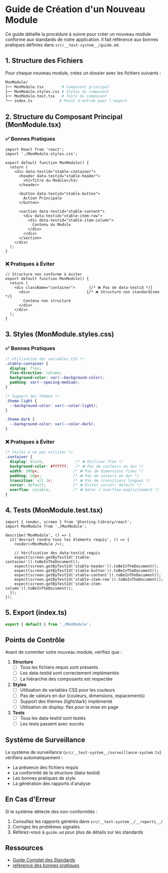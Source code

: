 # Guide de Création d'un Nouveau Module

Ce guide détaille la procédure à suivre pour créer un nouveau module conforme aux standards de notre application. Il fait référence aux bonnes pratiques définies dans `src/__test-system__/guide.md`.

## 1. Structure des Fichiers

Pour chaque nouveau module, créez un dossier avec les fichiers suivants :

```bash
MonModule/
├── MonModule.tsx        # Composant principal
├── MonModule.styles.css # Styles du composant
├── MonModule.test.tsx   # Tests du composant
└── index.ts            # Point d'entrée pour l'export
```

## 2. Structure du Composant Principal (MonModule.tsx)

### ✅ Bonnes Pratiques

```tsx
import React from 'react';
import './MonModule.styles.css';

export default function MonModule() {
  return (
    <div data-testid="stable-container">
      <header data-testid="stable-header">
        <h1>Titre du Module</h1>
      </header>
      
      <button data-testid="stable-button">
        Action Principale
      </button>
      
      <section data-testid="stable-content">
        <div data-testid="stable-item-row">
          <div data-testid="stable-item-column">
            Contenu du Module
          </div>
        </div>
      </section>
    </div>
  );
}
```

### ❌ Pratiques à Éviter

```tsx
// Structure non conforme à éviter
export default function MonModule() {
  return (
    <div className="container">      {/* ❌ Pas de data-testid */}
      <div>                         {/* ❌ Structure non standardisée */}
        Contenu non structuré
      </div>
    </div>
  );
}
```

## 3. Styles (MonModule.styles.css)

### ✅ Bonnes Pratiques

```css
/* Utilisation des variables CSS */
.stable-container {
  display: flex;
  flex-direction: column;
  background-color: var(--background-color);
  padding: var(--spacing-medium);
}

/* Support des thèmes */
.theme-light {
  --background-color: var(--color-light);
}

.theme-dark {
  --background-color: var(--color-dark);
}
```

### ❌ Pratiques à Éviter

```css
/* Styles à ne pas utiliser */
.container {
  display: block;              /* ❌ Utiliser flex */
  background-color: #ffffff;   /* ❌ Pas de couleurs en dur */
  width: 300px;               /* ❌ Pas de dimensions fixes */
  padding: 20px;              /* ❌ Pas de valeurs en dur */
  transition: all 1s;         /* ❌ Pas de transitions longues */
  cursor: default;            /* ❌ Éviter cursor: default */
  overflow: visible;          /* ❌ Gérer l'overflow explicitement */
}
```

## 4. Tests (MonModule.test.tsx)

```tsx
import { render, screen } from '@testing-library/react';
import MonModule from './MonModule';

describe('MonModule', () => {
  it('devrait rendre tous les éléments requis', () => {
    render(<MonModule />);
    
    // Vérification des data-testid requis
    expect(screen.getByTestId('stable-container')).toBeInTheDocument();
    expect(screen.getByTestId('stable-header')).toBeInTheDocument();
    expect(screen.getByTestId('stable-button')).toBeInTheDocument();
    expect(screen.getByTestId('stable-content')).toBeInTheDocument();
    expect(screen.getByTestId('stable-item-row')).toBeInTheDocument();
    expect(screen.getByTestId('stable-item-column')).toBeInTheDocument();
  });
});
```

## 5. Export (index.ts)

```typescript
export { default } from './MonModule';
```

## Points de Contrôle

Avant de commiter votre nouveau module, vérifiez que :

1. **Structure**
   - [ ] Tous les fichiers requis sont présents
   - [ ] Les data-testid sont correctement implémentés
   - [ ] La hiérarchie des composants est respectée

2. **Styles**
   - [ ] Utilisation de variables CSS pour les couleurs
   - [ ] Pas de valeurs en dur (couleurs, dimensions, espacements)
   - [ ] Support des thèmes (light/dark) implémenté
   - [ ] Utilisation de display: flex pour la mise en page

3. **Tests**
   - [ ] Tous les data-testid sont testés
   - [ ] Les tests passent avec succès

## Système de Surveillance

Le système de surveillance (`src/__test-system__/surveillance-system.ts`) vérifiera automatiquement :
- La présence des fichiers requis
- La conformité de la structure (data-testid)
- Les bonnes pratiques de style
- La génération des rapports d'analyse

## En Cas d'Erreur

Si le système détecte des non-conformités :
1. Consultez les rapports générés dans `src/__test-system__/__reports__/`
2. Corrigez les problèmes signalés
3. Référez-vous à `guide.md` pour plus de détails sur les standards

## Ressources

- [Guide Complet des Standards](../src/__test-system__/guide.md)
- [reference des bonnes pratiques](../src/__test-system__/references)